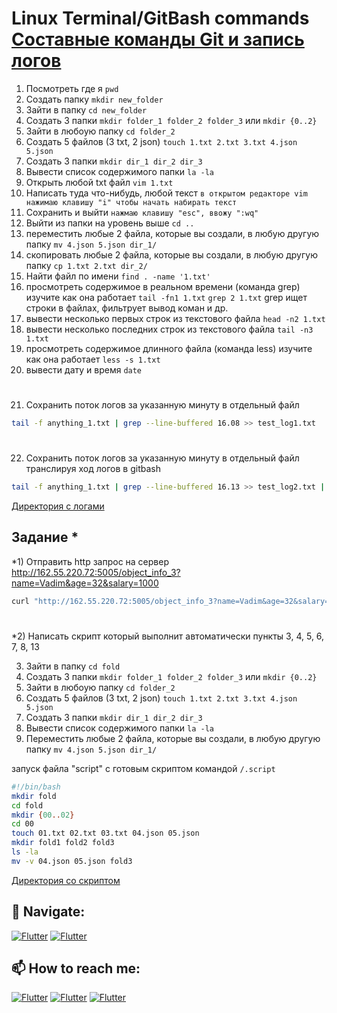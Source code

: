 # Linux Terminal/GitBash commands [Составные команды Git и запись логов](https://github.com/Pavlik1100/GitBash-Practice_Linux_Terminal_commands/tree/main/added_new_skill)
1) Посмотреть где я `pwd`
2) Создать папку `mkdir new_folder`
3) Зайти в папку `cd new_folder`
4) Создать 3 папки `mkdir folder_1 folder_2 folder_3` или `mkdir {0..2}`
5) Зайти в любоую папку `cd folder_2`
6) Создать 5 файлов (3 txt, 2 json) `touch 1.txt 2.txt 3.txt 4.json 5.json`
7) Создать 3 папки `mkdir dir_1 dir_2 dir_3`
8) Вывести список содержимого папки `la -la`
9) Открыть любой txt файл `vim 1.txt`
10) Написать туда что-нибудь, любой текст `в открытом редакторе vim нажимаю клавишу "i" чтобы начать набирать текст`
11) Сохранить и выйти `нажмаю клавишу "esc", ввожу ":wq"`
12) Выйти из папки на уровень выше `cd ..`  
13) переместить любые 2 файла, которые вы создали, в любую другую папку `mv 4.json 5.json dir_1/`
14) скопировать любые 2 файла, которые вы создали, в любую другую папку `cp 1.txt 2.txt dir_2/`
15) Найти файл по имени `find . -name '1.txt'`
16) просмотреть содержимое в реальном времени (команда grep) изучите как она работает  `tail -fn1 1.txt` `grep 2 1.txt` grep ищет строки в файлах, фильтрует вывод коман и др.
17) вывести несколько первых строк из текстового файла `head -n2 1.txt`
18) вывести несколько последних строк из текстового файла `tail -n3 1.txt`
19) просмотреть содержимое длинного файла (команда less) изучите как она работает `less -s 1.txt` 
20) вывести дату и время `date` 
# 
21) Сохранить поток логов за указанную минуту в отдельный файл
```sh
tail -f anything_1.txt | grep --line-buffered 16.08 >> test_log1.txt
```
#
22) Сохранить поток логов за указанную минуту в отдельный файл транслируя ход логов в gitbash
```sh
tail -f anything_1.txt | grep --line-buffered 16.13 >> test_log2.txt | tail -f test_log2.txt
```
[Директория с логами](https://github.com/Pavlik1100/GitBash-Practice_Linux_Terminal_commands/tree/main/added_new_skill)

## Задание *
*1) Отправить http запрос на сервер http://162.55.220.72:5005/object_info_3?name=Vadim&age=32&salary=1000  
```sh
curl "http://162.55.220.72:5005/object_info_3?name=Vadim&age=32&salary=1000"
```
#
*2) Написать скрипт который выполнит автоматически пункты 3, 4, 5, 6, 7, 8, 13 
  
3) Зайти в папку `cd fold`
4) Создать 3 папки `mkdir folder_1 folder_2 folder_3` или `mkdir {0..2}`  
5) Зайти в любоую папку `cd folder_2`  
6) Создать 5 файлов (3 txt, 2 json) `touch 1.txt 2.txt 3.txt 4.json 5.json`  
7) Создать 3 папки `mkdir dir_1 dir_2 dir_3`  
8) Вывести список содержимого папки `la -la`  
13) Переместить любые 2 файла, которые вы создали, в любую другую папку `mv 4.json 5.json dir_1/` 
   
запуск файла "script" с готовым скриптом командой `/.script`
```sh
#!/bin/bash  
mkdir fold
cd fold   
mkdir {00..02}  
cd 00  
touch 01.txt 02.txt 03.txt 04.json 05.json  
mkdir fold1 fold2 fold3  
ls -la  
mv -v 04.json 05.json fold3  
```
[Директория со скриптом](https://github.com/Pavlik1100/theory_and_practice_on_the_course/tree/main/script)

## 🚏 Navigate:
[![Flutter](https://img.shields.io/badge/🏠-GITBASH_BRANCH-00A98F)](https://github.com/Pavlik1100/QA_Practice/tree/GitBash)  [![Flutter](https://img.shields.io/badge/🏠-QA_PRACTICE_BANCH-orange)](https://github.com/Pavlik1100/QA_Practice/tree/main)
## 📫 How to reach me:  
[![Flutter](https://img.shields.io/badge/-Pavel_Simonov-000000?style=social&logo=LinkedIn)](https://www.linkedin.com/in/pavel-simonov-7a8b1119a/)  [![Flutter](https://img.shields.io/badge/-Pavel_Simonov-000000?style=social&logo=Telegram)](https://t.me/NuiSaiman)  [![Flutter](https://img.shields.io/badge/-simonovpavlik@gmail.com-000000?style=social&logo=Gmail)](mailto:simonovpavlik@gmail.com)
